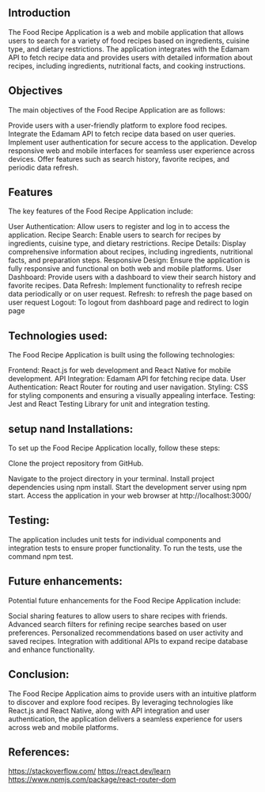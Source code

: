 ## Introduction
The Food Recipe Application is a web and mobile application that allows users to search for a variety of food recipes based on ingredients, cuisine type, and dietary restrictions. The application integrates with the Edamam API to fetch recipe data and provides users with detailed information about recipes, including ingredients, nutritional facts, and cooking instructions.

## Objectives
The main objectives of the Food Recipe Application are as follows:

Provide users with a user-friendly platform to explore food recipes.
Integrate the Edamam API to fetch recipe data based on user queries.
Implement user authentication for secure access to the application.
Develop responsive web and mobile interfaces for seamless user experience across devices.
Offer features such as search history, favorite recipes, and periodic data refresh.

## Features
The key features of the Food Recipe Application include:

User Authentication: Allow users to register and log in to access the application.
Recipe Search: Enable users to search for recipes by ingredients, cuisine type, and dietary restrictions.
Recipe Details: Display comprehensive information about recipes, including ingredients, nutritional facts, and preparation steps.
Responsive Design: Ensure the application is fully responsive and functional on both web and mobile platforms.
User Dashboard: Provide users with a dashboard to view their search history and favorite recipes.
Data Refresh: Implement functionality to refresh recipe data periodically or on user request.
Refresh: to refresh the page based on user request
Logout: To logout from dashboard page and redirect to login page

## Technologies used:
The Food Recipe Application is built using the following technologies:

Frontend: React.js for web development and React Native for mobile development.
API Integration: Edamam API for fetching recipe data.
User Authentication: React Router for routing and user navigation.
Styling: CSS for styling components and ensuring a visually appealing interface.
Testing: Jest and React Testing Library for unit and integration testing.

## setup nand Installations:

To set up the Food Recipe Application locally, follow these steps:

Clone the project repository from GitHub.

Navigate to the project directory in your terminal.
Install project dependencies using npm install.
Start the development server using npm start.
Access the application in your web browser at http://localhost:3000/

## Testing:
The application includes unit tests for individual components and integration tests to ensure proper functionality. To run the tests, use the command npm test.



## Future enhancements:
Potential future enhancements for the Food Recipe Application include:

Social sharing features to allow users to share recipes with friends.
Advanced search filters for refining recipe searches based on user preferences.
Personalized recommendations based on user activity and saved recipes.
Integration with additional APIs to expand recipe database and enhance functionality.

## Conclusion:
The Food Recipe Application aims to provide users with an intuitive platform to discover and explore food recipes. By leveraging technologies like React.js and React Native, along with API integration and user authentication, the application delivers a seamless experience for users across web and mobile platforms.

## References:

https://stackoverflow.com/
https://react.dev/learn
https://www.npmjs.com/package/react-router-dom
